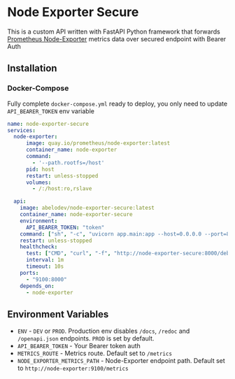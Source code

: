 # Node Exporter Secure
This is a custom API written with FastAPI Python framework that forwards [Prometheus Node-Exporter](https://github.com/prometheus/node_exporter) metrics data over secured endpoint with Bearer Auth

## Installation
### Docker-Compose
  Fully complete `docker-compose.yml` ready to deploy, you only need to update `API_BEARER_TOKEN` env variable
```yaml
name: node-exporter-secure
services:
  node-exporter:
      image: quay.io/prometheus/node-exporter:latest
      container_name: node-exporter
      command:
        - '--path.rootfs=/host'
      pid: host
      restart: unless-stopped
      volumes:
        - /:/host:ro,rslave

  api:
    image: abelodev/node-exporter-secure:latest
    container_name: node-exporter-secure
    environment:
      API_BEARER_TOKEN: "token"
    command: ["sh", "-c", "uvicorn app.main:app --host=0.0.0.0 --port=8000"]
    restart: unless-stopped
    healthcheck:
      test: ["CMD", "curl", "-f", "http://node-exporter-secure:8000/debug/healthcheck"]
      interval: 1m
      timeout: 10s
    ports:
      - "9100:8000"
    depends_on:
      - node-exporter

```

## Environment Variables
- `ENV` - `DEV` or `PROD`. Production env disables `/docs`, `/redoc` and `/openapi.json` endpoints. `PROD` is set by default.
- `API_BEARER_TOKEN` - Your Bearer token auth
- `METRICS_ROUTE` - Metrics route. Default set to `/metrics`
- `NODE_EXPORTER_METRICS_PATH` - Node-Exporter endpoint path. Default set to `http://node-exporter:9100/metrics`
